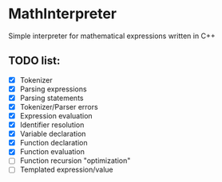 # MathInterpreter
Simple interpreter for mathematical expressions written in C++

## TODO list:
- [x] Tokenizer
- [x] Parsing expressions
- [x] Parsing statements
- [x] Tokenizer/Parser errors
- [x] Expression evaluation
- [x] Identifier resolution
- [x] Variable declaration
- [x] Function declaration
- [x] Function evaluation
- [ ] Function recursion "optimization"
- [ ] Templated expression/value